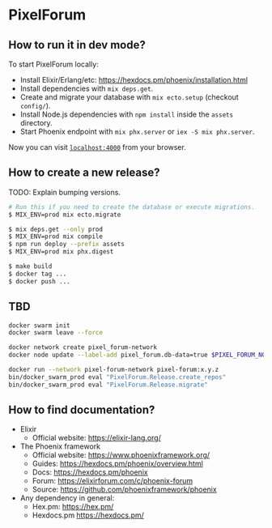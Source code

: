 # PixelForum

## How to run it in dev mode?

To start PixelForum locally:

  * Install Elixir/Erlang/etc: https://hexdocs.pm/phoenix/installation.html
  * Install dependencies with `mix deps.get`.
  * Create and migrate your database with `mix ecto.setup` (checkout `config/`).
  * Install Node.js dependencies with `npm install` inside the `assets` directory.
  * Start Phoenix endpoint with `mix phx.server` or `iex -S mix phx.server`.

Now you can visit [`localhost:4000`](http://localhost:4000) from your browser.

## How to create a new release?

TODO: Explain bumping versions.

```bash
# Run this if you need to create the database or execute migrations.
$ MIX_ENV=prod mix ecto.migrate

$ mix deps.get --only prod
$ MIX_ENV=prod mix compile
$ npm run deploy --prefix assets
$ MIX_ENV=prod mix phx.digest

$ make build
$ docker tag ...
$ docker push ...
```

## TBD

```bash
docker swarm init
docker swarm leave --force

docker network create pixel_forum-network
docker node update --label-add pixel_forum.db-data=true $PIXEL_FORUM_NODE_ID

docker run --network pixel-forum-network pixel-forum:x.y.z
bin/docker_swarm_prod eval "PixelForum.Release.create_repos"
bin/docker_swarm_prod eval "PixelForum.Release.migrate"
```

## How to find documentation?

* Elixir
  * Official website: https://elixir-lang.org/
* The Phoenix framework
  * Official website: https://www.phoenixframework.org/
  * Guides: https://hexdocs.pm/phoenix/overview.html
  * Docs: https://hexdocs.pm/phoenix
  * Forum: https://elixirforum.com/c/phoenix-forum
  * Source: https://github.com/phoenixframework/phoenix
* Any dependency in general:
  * Hex.pm: https://hex.pm/
  * Hexdocs.pm https://hexdocs.pm/
